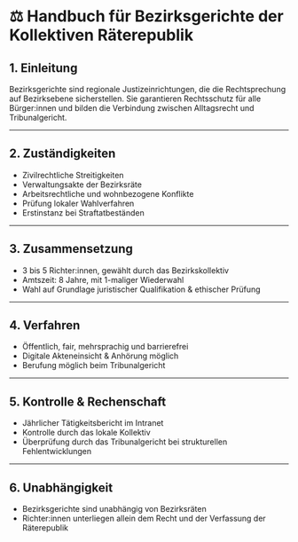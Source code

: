 
# ⚖️ Handbuch für Bezirksgerichte der Kollektiven Räterepublik

## 1. Einleitung

Bezirksgerichte sind regionale Justizeinrichtungen, die die Rechtsprechung auf Bezirksebene sicherstellen. Sie garantieren Rechtsschutz für alle Bürger:innen und bilden die Verbindung zwischen Alltagsrecht und Tribunalgericht.

---

## 2. Zuständigkeiten

- Zivilrechtliche Streitigkeiten
- Verwaltungsakte der Bezirksräte
- Arbeitsrechtliche und wohnbezogene Konflikte
- Prüfung lokaler Wahlverfahren
- Erstinstanz bei Straftatbeständen

---

## 3. Zusammensetzung

- 3 bis 5 Richter:innen, gewählt durch das Bezirkskollektiv
- Amtszeit: 8 Jahre, mit 1-maliger Wiederwahl
- Wahl auf Grundlage juristischer Qualifikation & ethischer Prüfung

---

## 4. Verfahren

- Öffentlich, fair, mehrsprachig und barrierefrei
- Digitale Akteneinsicht & Anhörung möglich
- Berufung möglich beim Tribunalgericht

---

## 5. Kontrolle & Rechenschaft

- Jährlicher Tätigkeitsbericht im Intranet
- Kontrolle durch das lokale Kollektiv
- Überprüfung durch das Tribunalgericht bei strukturellen Fehlentwicklungen

---

## 6. Unabhängigkeit

- Bezirksgerichte sind unabhängig von Bezirksräten
- Richter:innen unterliegen allein dem Recht und der Verfassung der Räterepublik
